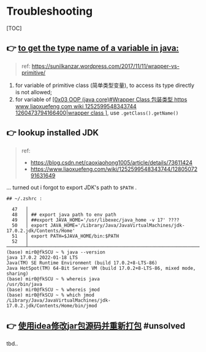 # Troubleshooting

[TOC]



## 👉 [to get the type name of a variable in java: ](https://www.cnblogs.com/smuxiaolei/p/7692392.html)

> ref: https://sunilkanzar.wordpress.com/2017/11/11/wrapper-vs-primitive/

1. for variable of primitive class (简单类型变量), to access its type directly is not allowed; 
2. for variable of  [[0x03 OOP (java core)#Wrapper Class 包装类型 https www liaoxuefeng com wiki 1252599548343744 1260473794166400|wrapper class ]](包装类型变量), use `.getClass().getName()` 



## 👉 lookup installed JDK

> ref:
>
> - https://blog.csdn.net/caoxiaohong1005/article/details/73611424
> - https://www.liaoxuefeng.com/wiki/1252599548343744/1280507291631649

... turned out i forgot to export JDK's path to `$PATH` . 

```shell
## ~/.zshrc : 

  47   │
  48   │ ## export java path to env path
  49   │ ##export JAVA_HOME='/usr/libexec/java_home -v 17' ????
  50   │ export JAVA_HOME='/Library/Java/JavaVirtualMachines/jdk-17.0.2.jdk/Contents/Home'
  51   │ export PATH=$JAVA_HOME/bin:$PATH
  52   │
───────┴─────────────────────────────────────────────────────────────────────────────────────────────
(base) mir0@fkSCU ~ % java --version
java 17.0.2 2022-01-18 LTS
Java(TM) SE Runtime Environment (build 17.0.2+8-LTS-86)
Java HotSpot(TM) 64-Bit Server VM (build 17.0.2+8-LTS-86, mixed mode, sharing)
(base) mir0@fkSCU ~ % whereis java
/usr/bin/java
(base) mir0@fkSCU ~ % whereis jmod
(base) mir0@fkSCU ~ % which jmod
/Library/Java/JavaVirtualMachines/jdk-17.0.2.jdk/Contents/Home/bin/jmod
```



## 👉 [使用idea修改jar包源码并重新打包](https://blog.csdn.net/weixin_43178406/article/details/119037447) #unsolved

tbd.. 

